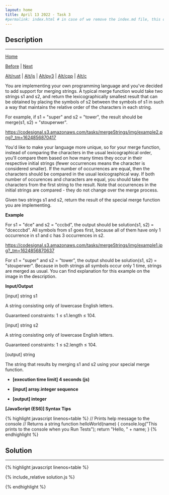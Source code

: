 ```yaml
---
layout: home
title: April 13 2022 - Task 3
#permalink: index.html # in case of we remove the index.md file, this doc will be the index page
---
```


<div class="row">
<div class="columnStmt" markdown="1">

## Description
------

[Home](../README.md)

[Before](..) | [Next](..)

[Alt/rust](./Alt_rust/README.md) | [Alt/js](./Alt_js/README.html) | [Alt/py3](./Alt_py3/README.md) | [Alt/cpp](./Alt_cpp/README.md) | [Alt/c](./Alt_c/README.md)

You are implementing your own programming language and you've decided to add support for merging strings. A typical merge function would take two strings s1 and s2, and return the lexicographically smallest result that can be obtained by placing the symbols of s2 between the symbols of s1 in such a way that maintains the relative order of the characters in each string.

For example, if s1 = "super" and s2 = "tower", the result should be merge(s1, s2) = "stouperwer".

https://codesignal.s3.amazonaws.com/tasks/mergeStrings/img/example2.png?_tm=1624856870417

You'd like to make your language more unique, so for your merge function, instead of comparing the characters in the usual lexicographical order, you'll compare them based on how many times they occur in their respective initial strings (fewer occurrences means the character is considered smaller). If the number of occurrences are equal, then the characters should be compared in the usual lexicographical way. If both number of occurences and characters are equal, you should take the characters from the first string to the result. Note that occurrences in the initial strings are compared - they do not change over the merge process.

Given two strings s1 and s2, return the result of the special merge function you are implementing.


**Example**

For s1 = "dce" and s2 = "cccbd", the output should be
solution(s1, s2) = "dcecccbd".
All symbols from s1 goes first, because all of them have only 1 occurrence in s1 and c has 3 occurrences in s2.

https://codesignal.s3.amazonaws.com/tasks/mergeStrings/img/example1.jpg?_tm=1624856870637

For s1 = "super" and s2 = "tower", the output should be
solution(s1, s2) = "stouperwer".
Because in both strings all symbols occur only 1 time, strings are merged as usual. You can find explanation for this example on the image in the description.


**Input/Output**

[input] string s1

A string consisting only of lowercase English letters.

Guaranteed constraints:
1 ≤ s1.length ≤ 104.

[input] string s2

A string consisting only of lowercase English letters.

Guaranteed constraints:
1 ≤ s2.length ≤ 104.

[output] string

The string that results by merging s1 and s2 using your special merge function.



* **[execution time limit] 4 seconds (js)**

* **[input] array.integer sequence**



* **[output] integer**



**[JavaScript (ES6)] Syntax Tips**

{% highlight javascript linenos=table %}
// Prints help message to the console
// Returns a string
function helloWorld(name) {
    console.log("This prints to the console when you Run Tests");
    return "Hello, " + name;
}
{% endhighlight %}

</div>
<div class="columnSol" markdown="1">

## Solution
------

{% highlight javascript linenos=table %}

{% include_relative solution.js %}

{% endhighlight %}

</div>
</div>